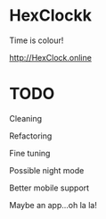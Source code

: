 # HexClockk
Time is colour!

http://HexClock.online

# TODO
Cleaning

Refactoring

Fine tuning

Possible night mode

Better mobile support

Maybe an app...oh la la!
